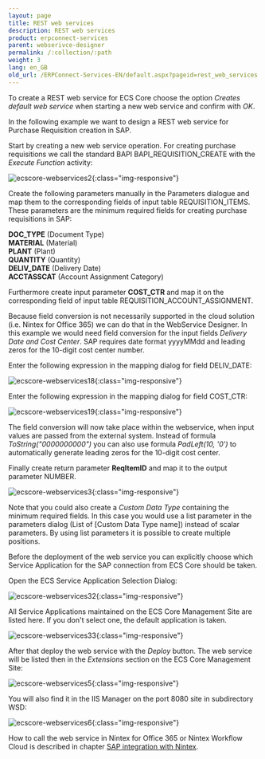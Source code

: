 ```yaml
---
layout: page
title: REST web services
description: REST web services
product: erpconnect-services
parent: webserivce-designer
permalink: /:collection/:path
weight: 3
lang: en_GB
old_url: /ERPConnect-Services-EN/default.aspx?pageid=rest_web_services
---
```


To create a REST web service for ECS Core choose the option *Creates default web service* when starting a new web service and confirm with *OK*.
 
In the following example we want to design a REST web service for Purchase Requisition creation in SAP.  

Start by creating a new web service operation. For creating purchase requisitions we call the standard BAPI BAPI_REQUISITION_CREATE with the *Execute Function* activity:  

![ecscore-webservices2](/img/content/ecscore-webservices2.png){:class="img-responsive"}

Create the following parameters manually in the Parameters dialogue and map them to the corresponding fields of input table REQUISITION_ITEMS. These parameters are the minimum required fields for creating purchase requisitions in SAP:

**DOC_TYPE**       (Document Type)<br>
**MATERIAL**        (Material)<br>
**PLANT**              (Plant)<br>
**QUANTITY**       (Quantity)<br>
**DELIV_DATE**    (Delivery Date)<br>
**ACCTASSCAT**   (Account Assignment Category)<br>

Furthermore create input parameter **COST_CTR** and map it on the corresponding field of input table REQUISITION_ACCOUNT_ASSIGNMENT.

Because field conversion is not necessarily supported in the cloud solution (i.e. Nintex for Office 365) we can do that in the WebService Designer. In this example we would need field conversion for the input fields *Delivery Date and Cost Center*. SAP requires date format yyyyMMdd and leading zeros for the 10-digit cost center number. 

Enter the following expression in the mapping dialog for field DELIV_DATE:

![ecscore-webservices18](/img/content/ecscore-webservices18.png){:class="img-responsive"}

Enter the following expression in the mapping dialog for field COST_CTR:

![ecscore-webservices19](/img/content/ecscore-webservices19.png){:class="img-responsive"}

The field conversion will now take place within the webservice, when input values are passed from the external system. Instead of formula *ToString("0000000000")* you can also use formula *PadLeft(10, '0')* to automatically generate leading zeros for the 10-digit cost center. 


Finally create return parameter **ReqItemID** and map it to the output parameter NUMBER.

![ecscore-webservices3](/img/content/ecscore-webservices3.png){:class="img-responsive"}

Note that you could also create a *Custom Data Type* containing the minimum required fields. In this case you would use a list parameter in the parameters dialog (List of [Custom Data Type name]) instead of scalar parameters. By using list parameters it is possible to create multiple positions. 

Before the deployment of the web service you can explicitly choose which Service Application for the SAP connection from ECS Core should be taken. 

Open the ECS Service Application Selection Dialog:

![ecscore-webservices32](/img/content/ecscore-webservices32.png){:class="img-responsive"}

All Service Applications maintained on the ECS Core Management Site are listed here. If you don't select one, the default application is taken.

![ecscore-webservices33](/img/content/ecscore-webservices33.png){:class="img-responsive"}

After that deploy the web service with the *Deploy* button. 
The web service will be listed then in the *Extensions* section on the ECS Core Management Site:

![ecscore-webservices5](/img/content/ecscore-webservices5.png){:class="img-responsive"}

You will also find it in the IIS Manager on the port 8080 site in subdirectory WSD:

![ecscore-webservices6](/img/content/ecscore-webservices6.png){:class="img-responsive"}

How to call the web service in Nintex for Office 365 or Nintex Workflow Cloud is described in chapter [SAP integration with Nintex](../../sap-integration-nintex). 